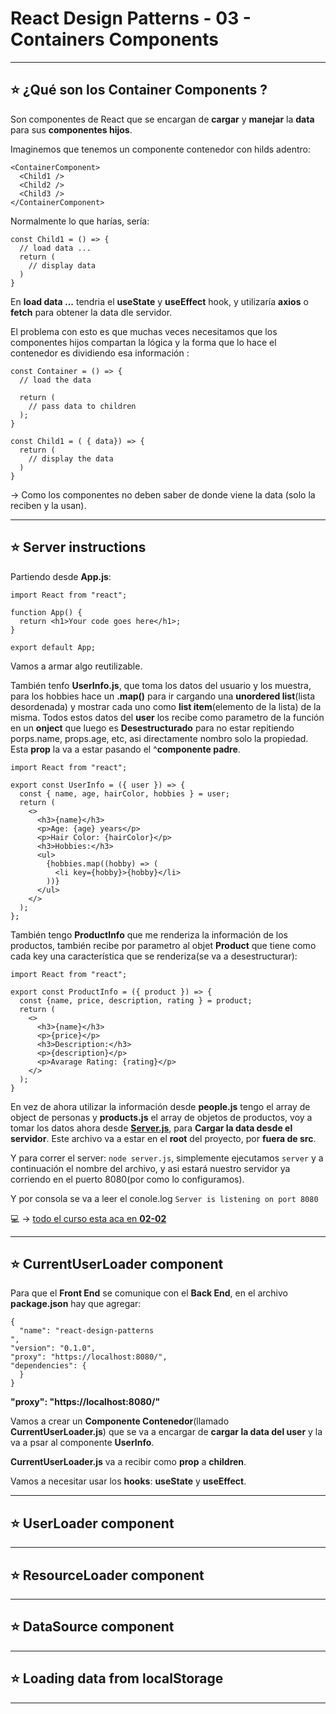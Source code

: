 # React Design Patterns - 03 - Containers Components

---

## :star:  ¿Qué son los Container Components ?

Son componentes de React que se encargan de **cargar** y **manejar** la **data** para sus **componentes hijos**.

Imaginemos que tenemos un componente contenedor con hilds adentro:

```
<ContainerComponent>
  <Child1 />
  <Child2 />
  <Child3 />
</ContainerComponent>
```

Normalmente lo que harías, sería:
```
const Child1 = () => {
  // load data ...
  return (
    // display data
  )
}
```

En **load data ...** tendria el **useState** y **useEffect** hook, y utilizaría **axios** o **fetch** para obtener la data dle servidor.

El problema con esto es que muchas veces necesitamos que los componentes hijos compartan la lógica y la forma que lo hace el contenedor es dividiendo esa información :

```
const Container = () => {
  // load the data
  
  return (
    // pass data to children
  );
}

const Child1 = ( { data}) => {
  return (
    // display the data
  )
}
```


-> Como los componentes no deben saber de donde viene la data (solo la reciben y la usan).


---

## :star: Server instructions

Partiendo desde **App.js**:

```JSX
import React from "react";

function App() {
  return <h1>Your code goes here</h1>;
}

export default App;
```

Vamos a armar algo reutilizable.

También tenfo **UserInfo.js**, que toma los datos del usuario y los muestra, para los hobbies hace un **.map()** para ir cargando una **unordered list**(lista desordenada) y mostrar cada uno como **list item**(elemento de la lista) de la misma. Todos estos datos del **user** los recibe como parametro de la función en un **onject** que luego es **Desestructurado** para no estar repitiendo porps.name, props.age, etc, asi directamente nombro solo la propiedad. Esta **prop** la va a estar pasando el ^**componente padre**.

```JSX
import React from "react";

export const UserInfo = ({ user }) => {
  const { name, age, hairColor, hobbies } = user;
  return (
    <>
      <h3>{name}</h3>
      <p>Age: {age} years</p>
      <p>Hair Color: {hairColor}</p>
      <h3>Hobbies:</h3>
      <ul>
        {hobbies.map((hobby) => (
          <li key={hobby}>{hobby}</li>
        ))}
      </ul>
    </>
  );
};
```



También tengo **ProductInfo** que me renderiza la información de los productos, también recibe por parametro al objet **Product** que tiene como cada key una característica que se renderiza(se va a desestructurar):

```JSX
import React from "react";

export const ProductInfo = ({ product }) => {
  const {name, price, description, rating } = product;
  return (
    <>
      <h3>{name}</h3>
      <p>{price}</p>
      <h3>Description:</h3>
      <p>{description}</p>
      <p>Avarage Rating: {rating}</p>
    </>
  );
}

```

En vez de ahora utilizar la información desde **people.js** tengo el array de object de personas y **products.js** el array de objetos de productos, voy a tomar los datos ahora desde [**Server.js**](https://github.com/eugenia1984/react-varios-cursos/blob/main/06_react_design_patterns/02-02/Server.js), para **Cargar la data desde el servidor**. Este archivo va a estar en el **root** del proyecto, por **fuera de src**.

Y para correr el server: ```node server.js```, simplemente ejecutamos ```server``` y a continuación el nombre del archivo, y asi estará nuestro servidor ya corriendo en el puerto 8080(por como lo configuramos).

Y por consola se va a leer el conole.log ```Server is listening on port 8080```

:computer: -> [todo el curso esta aca en **02-02**](https://github.com/eugenia1984/react-varios-cursos/tree/main/06_react_design_patterns/02-02)

---

## :star: CurrentUserLoader component

Para que el **Front End** se comunique con el **Back End**, en el archivo **package.json** hay que agregar:

```
{
  "name": "react-design-patterns
",
"version": "0.1.0",
"proxy": "https://localhost:8080/",
"dependencies": {
  }
}
```

**"proxy": "https://localhost:8080/"**

Vamos a crear un **Componente Contenedor**(llamado **CurrentUserLoader.js**) que se va a encargar de **cargar la data del user** y la va a psar al  componente **UserInfo**.

**CurrentUserLoader.js** va a recibir como **prop** a **children**. 

Vamos a necesitar usar los **hooks**: **useState** y **useEffect**.

---

## :star: UserLoader component

---

## :star: ResourceLoader component

---

## :star: DataSource component

---

## :star: Loading data from localStorage

---
